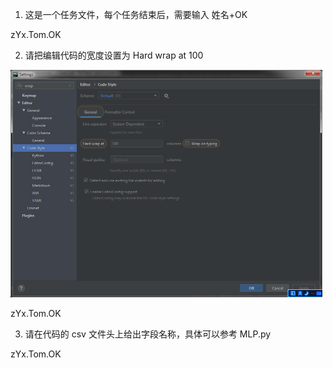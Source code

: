 1. 这是一个任务文件，每个任务结束后，需要输入 姓名+OK

zYx.Tom.OK

2. 请把编辑代码的宽度设置为 Hard wrap at 100

![设置的图片](.Tasks_images/a52d5fb3.png)

zYx.Tom.OK

3. 请在代码的 csv 文件头上给出字段名称，具体可以参考 MLP.py

zYx.Tom.OK
